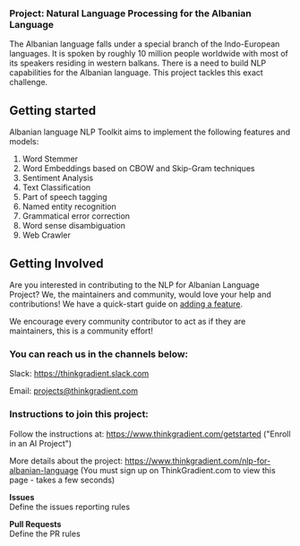 ### Project: Natural Language Processing for the Albanian Language
The Albanian language falls under a special branch of the Indo-European languages. It is spoken by roughly 10 million people worldwide with most of its speakers residing in western balkans. There is a need to build NLP capabilities for the Albanian language. This project tackles this exact challenge.
 

## Getting started

Albanian language NLP Toolkit aims to implement the following features and models:
1. Word Stemmer
2. Word Embeddings based on CBOW and Skip-Gram techniques
3. Sentiment Analysis
4. Text Classification
5. Part of speech tagging 
6. Named entity recognition
7. Grammatical error correction
8. Word sense disambiguation
9. Web Crawler


## Getting Involved

Are you interested in contributing to the NLP for Albanian Language Project? We, the maintainers and community,
would love your help and contributions! We have a quick-start guide on [adding a feature]().

We encourage every community contributor to act as if they are
maintainers, this is a community effort!

### You can reach us in the channels below:  
Slack: https://thinkgradient.slack.com  

Email: projects@thinkgradient.com

### Instructions to join this project: 

Follow the instructions at: https://www.thinkgradient.com/getstarted ("Enroll in an AI Project")

More details about the project: https://www.thinkgradient.com/nlp-for-albanian-language (You must sign up on ThinkGradient.com to view this page - takes a few seconds)



__Issues__  
Define the issues reporting rules

__Pull Requests__  
Define the PR rules

